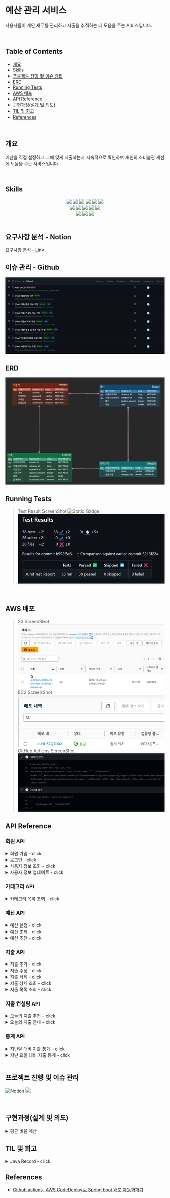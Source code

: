 # 예산 관리 서비스

사용자들이 개인 재무를 관리하고 지출을 추적하는 데 도움을 주는 서비스입니다.

<br/>

## Table of Contents
- [개요](#개요)
- [Skills](#skills)
- [프로젝트 진행 및 이슈 관리](#프로젝트-진행-및-이슈-관리)
- [ERD](#erd)
- [Running Tests](#running-tests)
- [AWS 배포](#aws-배포)
- [API Reference](#api-reference)
- [구현과정(설계 및 의도)](#구현과정(설계-및-의도))
- [TIL 및 회고](#til-및-회고)
- [References](#references)

<br/>


## 개요

예산을 직접 설정하고 그에 맞게 지출하는지 지속적으로 확인하며 개인의 소비습관 개선에 도움을 주는 서비스입니다.

<br/>


## Skills

<div align=center> 
<img src="https://img.shields.io/badge/java-007396?style=for-the-badge&logo=java&logoColor=white">
<img src="https://img.shields.io/badge/spring boot-6DB33F?style=for-the-badge&logo=springboot&logoColor=white">
<img src="https://img.shields.io/badge/spring data jpa-6DB33F?style=for-the-badge&logo=spring&logoColor=white">
<img src="https://img.shields.io/badge/junit5-25A162?style=for-the-badge&logo=junit5&logoColor=white">
<img src="https://img.shields.io/badge/mysql-4479A1?style=for-the-badge&logo=mysql&logoColor=white">
<img src="https://img.shields.io/badge/h2-4479A1?style=for-the-badge">

<br/>

<img src="https://img.shields.io/badge/docker-2496ED?style=for-the-badge&logo=docker&logoColor=white">
<img src="https://img.shields.io/badge/Github Actions-2088FF?style=for-the-badge&logo=Githubactions&logoColor=white">
<img src="https://img.shields.io/badge/AWS Ec2-FF9900?style=for-the-badge&logo=amazonec2&logoColor=white">
<img src="https://img.shields.io/badge/AWS S3-569A31?style=for-the-badge&logo=amazons3&logoColor=white">
<img src="https://img.shields.io/badge/AWS RDS-527FFF?style=for-the-badge&logo=amazonrds&logoColor=white">

<br/>

<img src="https://img.shields.io/badge/Github-181717?style=for-the-badge&logo=Github&logoColor=white">
<img src="https://img.shields.io/badge/Notion-000000?style=for-the-badge&logo=notion&logoColor=white">
<img src="https://img.shields.io/badge/erd cloud-%23000000.svg?style=for-the-badge&logo=diagrams.net&logoColor=white">
</div>

<br/>

## 요구사항 분석 - Notion
[요구사항 분석 - Link](https://foil-cobra-d79.notion.site/bfc46da8687d4ab8a68da3087e158476?pvs=4)
## 이슈 관리 - Github
![이슈관리](doc/issues.png)
## ERD
![ERD](doc/ERD.png)

## Running Tests

> Test Result ScreenShot ![Static Badge](https://img.shields.io/badge/Test_Passed-20/20-green)
![test_result](doc/TestResult.png)

<br/>

## AWS 배포 

> S3 ScreenShot ![s3_result](doc/S3.png)
> EC2 ScreenShot ![ec2_result](doc/ec2.png)
> GitHub Actions ScreenShot ![githubactions_result](doc/githubactions.png)

## API Reference

### 회원 API

<details>
<summary>회원 가입 - click</summary>

#### Request
`POST /api/members`

```json
{
  "account": "account1",
  "password": "password1!",
  "nickname": "nickname1",
  "notification": true
}
```
| Field          | Type      | Description     |
|:---------------|:----------|:----------------|
| `account`      | `string`  | (Required) 계정   |
| `password`     | `string`  | (Required) 비밀번호 |
| `nickname`     | `string`  | (Required) 닉네임  |
| `notification` | `boolean` | 알림 동의 여부        |

#### Response
```text
200 OK
```
</details>

<details>
<summary>로그인 - click</summary>

#### Request
`POST /api/members/login`

```json
{
  "account": "계정",
  "password": "비밀번호"
}
```

#### Response
```text
200 OK
```
```json
{
  "access_token": "eyJhbGciOiJIUzI1NiJ9.eyJzdWIiOiIxIiwiaWFHAiOjE3MDIzODA3NTd9.pBeBYC-KVlTgEDoctzPn8"
}
```
</details>

<details>
<summary>사용자 정보 조회 - click</summary>

#### Request
`GET /api/members`

```text
Authentication: Bearer {JWT}
```

#### Response
```text 
200 OK
```
```json
{
  "account": "account1",
  "nickname": "member1",
  "notification": true
}
```
</details>

<details>
<summary>사용자 정보 업데이트 - click</summary>

#### Request
`PUT /api/members`

```text
Authentication: Bearer {JWT}
```
```json
{
  "nickname": "member1",
  "notification": false
}
```

#### Response
```text 
200 OK
```
```json
{
  "account": "account1",
  "nickname": "member1",
  "notification": false
}
```
</details>

### 카테고리 API

<details>
<summary>카테고리 목록 조회 - click</summary>

#### Request
`GET /api/categories`

```text
Authentication: Bearer {JWT}
```

#### Response
```text 
200 OK
```
```json
{
  "categories": [
    {
      "id": 1,
      "name": "식비"
    },
    {
      "id": 2,
      "name": "생활"
    }
  ]
}
```
</details>

### 예산 API

<details>
<summary>예산 설정 - click</summary>

#### Request
`POST /api/budgets`

```text
Authentication: Bearer {JWT}
```
```json
{
  "budgets": [
    {
      "category_id": 1,
      "amount": 200000
    },
    {
      "category_id": 2,
      "amount": 100000
    }
  ]
}
```

#### Response
```text 
201 Created
```
```json
{
  "budgets": [
    {
      "category_id": 1,
      "category_name": "식비",
      "amount": 200000
    },
    {
      "category_id": 2,
      "category_name": "생활",
      "amount": 100000
    }
  ],
  "total_amount": 300000
}
```
</details>

<details>
<summary>예산 조회 - click</summary>

#### Request
`GET /api/budgets`

```text
Authentication: Bearer {JWT}
```

#### Response
```text 
200 OK
```
```json
{
  "budgets": [
    {
      "category_id": 1,
      "category_name": "식비",
      "amount": 200000
    },
    {
      "category_id": 2,
      "category_name": "생활",
      "amount": 100000
    }
  ],
  "total_amount": 300000
}
```
</details>

<details>
<summary>예산 추천 - click</summary>

#### Request
`GET /api/budgets/recommend`

```text
Authentication: Bearer {JWT}
```
| Query Parameter | Type  | Description      |
|:----------------|:------|:-----------------|
| `total_amount`  | `int` | (Required) 예산 총액 |

#### Response
```text 
200 OK
```
```json
{
    "budgets": [
        {
            "category_id": 1,
            "category_name": "식비",
            "amount": 200000
        },
        {
            "category_id": 2,
            "category_name": "생활",
            "amount": 100000
        }
    ],
    "total_amount": 300000
}
```
</details>

### 지출 API

<details>
<summary>지출 추가 - click</summary>

#### Request

`POST /api/expenses`

```text
Authentication: Bearer {JWT}
```

```json
{
  "expended_at": "2023-10-10",
  "amount": 10000,
  "category": "생활",
  "is_excluded_sum": false,
  "description": "다이소"
}
```

| Field             | Type       | Description                         |
|:------------------|:-----------|:------------------------------------|
| `expended_at`     | `datetime` | (Required) 지출 일시                    |
| `amount`          | `int`      | (Required) 지출 금액                    |
| `category`        | `string`   | (Required) 카테고리                     |
| `is_excluded_sum` | `boolean`  | 지출 합계 제외 여부. True인 경우 지출 총액 계산에서 제외 |
|`description`|`string`| 지출 설명                               |

#### Response

```text
200 OK
```
```json
{
    "expense_id": 11,
    "expended_at": "2023-10-10",
    "amount": 10000,
    "category": "생활",
    "is_excluded_sum": false,
    "description": "다이소"
}
```

</details>
<details>
<summary>지출 수정 - click</summary>

#### Request

`PUT /api/expenses/{expense_id}`

```text
Authentication: Bearer {JWT}
```

```json
{
  "expended_at": "2023-11-13",
  "amount": 12000,
  "category": "식비",
  "is_excluded_sum": false,
  "description": "서브웨이 먹음"
}
```

| Field             | Type      | Description                         |
|:------------------|:----------|:------------------------------------|
| `expended_at`     | `date`    | (Required) 지출 일시                    |
| `amount`          | `int`     | (Required) 지출 금액                    |
| `category`        | `string`  | (Required) 카테고리                     |
| `is_excluded_sum` | `boolean` | 지출 합계 제외 여부. True인 경우 지출 총액 계산에서 제외 |
| `description`     | `string`  | 지출 설명                               |

#### Response

```text
200 OK
```
```json
{
  "expense_id": 11,
  "expended_at": "2023-11-13",
  "amount": 12000,
  "category": "식비",
  "is_excluded_sum": false,
  "description": "서브웨이 먹음"
}
```

</details>
<details>
<summary>지출 삭제 - click</summary>

#### Request

`DELETE /api/expenses/{expense_id}`

```text
Authentication: Bearer {JWT}
```

#### Response

```text
204 No Content
```

</details>

<details>
<summary>지출 상세 조회 - click</summary>

#### Request

`GET /api/expenses/{expense_id}`

```text
Authentication: Bearer {JWT}
```

#### Response

```text
200 OK
```
```json
{
  "expense_id": 11,
  "expended_at": "2023-11-13",
  "amount": 12000,
  "category": "식비",
  "is_excluded_sum": false,
  "description": "서브웨이 먹음"
}
```

</details>
<details>
<summary>지출 목록 조회 - click</summary>

#### Request

`GET /api/expenses`

```text
Authentication: Bearer {JWT}
```

| Query Parameter | Type           | Description                       |
|:----------------|:---------------|:----------------------------------|
| `start_date`    | `date`         | (Required) 조회 시작 날짜               |
| `end_date`      | `date`         | (Required) 조회 종료 날짜               |
| `min_amount`    | `int`          | 조회할 최소 금액                         |
| `max_amount`    | `int`          | 조회할 최대 금액                         |
| `category`      | `string` | 해당 카테고리의 지출만 조회                   |
| `order_by`      | `string`       | 정렬 기준 `date`(날짜) 또는 `amount`(금액)  |
| `sort_by`       | `string`       | 정렬 기준 `asc`(오름차순) 또는 `desc`(내림차순) |

#### Response

```text
200 OK
```

```json
{
  "total_amount": 142000,
  "category_amounts": [
    {
      "category": "생활",
      "amount": 20000
    },
    {
      "category": "식비",
      "amount": 122000
    }
  ],
  "expenses": [
    {
      "expense_id": 8,
      "expended_at": "2023-11-15",
      "amount": 10000,
      "category": "생활",
      "description": "다이소"
    },
    {
      "expense_id": 9,
      "expended_at": "2023-11-15",
      "amount": 20000,
      "category": "식비",
      "description": "짜장 + 탕수육"
    },
    {
      "expense_id": 5,
      "expended_at": "2023-11-14",
      "amount": 10000,
      "category": "식비",
      "description": "서브웨이 먹음"
    },
    {
      "expense_id": 11,
      "expended_at": "2023-11-13",
      "amount": 12000,
      "category": "식비",
      "description": "서브웨이 먹음"
    }
  ]
}
```

| Field              | Type          | Description |
|:-------------------|:--------------|:------------|
| `total_amount`     | `int`         | 조회된 지출들의 총액 |
| `category_amounts` | `object list` | 카테고리별 지출 총액 |
| `expenses`         | `object list` | 각 지출 정보     |

</details>

### 지출 컨설팅 API

<details>
<summary>오늘의 지출 추천 - click</summary>

#### Request

`GET /api/expenses/today/recommend`

```text
Authentication: Bearer {JWT}
```

#### Response

```text
200 OK
```
```json
{
  "total_budget": 43000,
  "message": "현재 절약을 잘 하고 있어요! 남은 날도 화이팅!",
  "categories": [
    {
      "category": "식비",
      "budget": 0
    },
    {
      "category": "생활",
      "budget": 6231
    }
  ]
}
```

| Field          | Type          | Description          |
|:---------------|:--------------|:---------------------|
| `total_budget` | `int`         | 오늘의 추천 지출 금액         |
| `message`      | `string`      | 사용자의 예산/지출 상황에 맞는 멘트 |
| `categories`   | `object list` | 각 카테고리별 오늘의 추천 지출 금액 |

</details>
<details>
<summary>오늘의 지출 안내 - click</summary>

#### Request

`GET /api/expenses/today`

```text
Authentication: Bearer {JWT}
```

#### Response

```text
200 OK
```
```json
{
  "recommend_expense": 43000,
  "spent_expense": 30000,
  "risk": 69,
  "categories": [
    {
      "category": "식비",
      "expense": 20000,
      "risk": 46
    },
    {
      "category": "생활",
      "expense": 10000,
      "risk": 23
    }
  ]
}
```

| Field     | Type            | Description                             |
|:----------|:----------------|:----------------------------------------|
| `recommend_expense`  | `int`           | 예산을 만족하기 위해 오늘 지출했어야 할 금액               |
| `spent_expense` | `int`           | 오늘 사용한 총액                               |
| `risk`    | `int (percent)` | 위험도: 오늘 지출했어야 할 금액 대비 오늘 실제로 지출한 금액 (%) |
| `categories` | `object list`           | 카테고리별 오늘 지출 총액 및 위험도                    |

</details>

### 통계 API

<details>
<summary>지난달 대비 지출 통계 - click</summary>

#### Request

`GET /api/statistics/month`

```text
Authentication: Bearer {JWT}
```

#### Response

```text
200 OK
```
```json
{
  "last_expense": 100000,
  "current_expense": 142000,
  "increase_rate": 142,
  "categories": [
    {
      "category": "식비",
      "last_expense": 80000,
      "current_expense": 122000,
      "increase_rate": 152
    },
    {
      "category": "생활",
      "last_expense": 20000,
      "current_expense": 20000,
      "increase_rate": 100
    }
  ]
}
```

| Field     | Type            | Description                                                     |
|:----------|:----------------|:----------------------------------------------------------------|
| `last_expense`  | `int`           | 지난 달 N일까지 사용한 총액                                                |
| `current_expense` | `int`           | 이번 달 오늘(N일)까지 사용한 총액                                            |
| `increase_rate`    | `int (percent)` | 지난달 대비 이번달에 사용한 금액의 증가율 (%)                                     |
| `categories` | `object list`           | 카테고리별 지난달 총액, 이번달 총액 및 증가율 |

</details>
<details>
<summary>지난 요일 대비 지출 통계 - click</summary>

#### Request

`GET /api/statistics/weekday`

```text
Authentication: Bearer {JWT}
```

#### Response

```text
200 OK
```
```json
{
  "last_expense": 20000,
  "current_expense": 30000,
  "increase_rate": 150,
  "categories": [
    {
      "category": "식비",
      "last_expense": 20000,
      "current_expense": 20000,
      "increase_rate": 100
    }
  ]
}
```

| Field     | Type            | Description                                                     |
|:----------|:----------------|:----------------------------------------------------------------|
| `last_expense`  | `int`           | 지난주 N요일에 사용한 총액                                            |
| `current_expense` | `int`           | 오늘(N요일) 사용한 총액                                            |
| `increase_rate`    | `int (percent)` | 지난주 N요일 대비 오늘 사용한 금액의 증가율 (%)                                     |
| `categories` | `object list`           | 카테고리별 지난주 N요일 총액, 오늘 총액 및 증가율 |

</details>

<br/>


## 프로젝트 진행 및 이슈 관리

![Notion](https://img.shields.io/badge/Notion-%23000000.svg?style=for-the-badge&logo=notion&logoColor=white)
<img src="https://img.shields.io/badge/Github-181717?style=for-the-badge&logo=Github&logoColor=white">

<br/>


## 구현과정(설계 및 의도)

<details>
<summary>평균 비율 계산</summary>

- 각 카테고리별로 전체 사용자들이 얼만큼의 예산을 분배했는지 계산해야 했다.
- 따라서, 각 사용자가 예산을 설정할 때 해당 사용자의 카테고리별 비율을 저장하였다.
  - 이 때문에, 예산을 분배하지 않은 카테고리도 amount = 0, rate = 0.0으로 저장한다.
- 사용자가 예산을 설정하거나 수정하면 예산 테이블을 탐색하여 카테고리의 평균 비율을 계산하고 카테고리 테이블에 저장한다.
  - 이 부분은 비동기적으로 처리되도록 수정될 예정
</details>

## TIL 및 회고

<details>
<summary>Java Record - click</summary>

- JDK 16 부터 도입된 record 클래스 형식을 활용해보았다.
- 클래스명 뒤에 소괄호로 클래스의 필드를 선언한다. (final)
- 필드 정의, 생성자, equals(), hashCode(), toString()을 자동으로 생성해주기 때문에 코드가 간결해진다.
- @NotBlank 등 필드 어노테이션도 그대로 사용할 수 있다.
```java
public record MemberSignUpReqDto(
    @NotBlank(message = "계정은 필수 항목 입니다.")
    String account,
    @NotBlank(message = "비밀번호는 필수 항목 입니다.")
    @Pattern(regexp = "^(?=.*[A-Za-z])(?=.*\\d)(?=.*[@$!%*#?&])[A-Za-z\\d@$!%*#?&]{6,}$",
        message = "비밀번호는 알파벳, 숫자, 특수문자를 각각 하나 이상 포함하여 6자 이상으로 설정해주세요.")
    String password,
    @NotBlank(message = "닉네임은 필수 항목 입니다.")
    @Size(min = 2, max = 10, message = "닉네임은 2자 이상 10자 이하로 입력해 주세요.")
    String nickname,
    Boolean notification
){

}
```
</details>

## References
- [Github actions, AWS CodeDeploy로 Spring boot 배포 자동화하기](https://velog.io/@juhyeon1114/%EC%8B%A4%EC%A0%84-Github-actions-AWS-Code-deploy%EB%A1%9C-Spring-boot-%EB%B0%B0%ED%8F%AC-%EC%9E%90%EB%8F%99%ED%99%94%ED%95%98%EA%B8%B0)